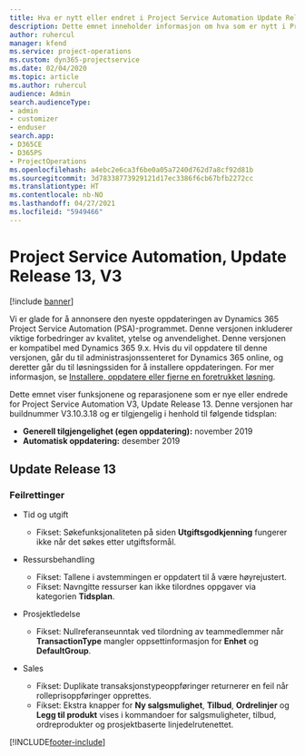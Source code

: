 ```yaml
---
title: Hva er nytt eller endret i Project Service Automation Update Release 13, V3
description: Dette emnet inneholder informasjon om hva som er nytt i Project Service Automation Update Release 13, V3.
author: ruhercul
manager: kfend
ms.service: project-operations
ms.custom: dyn365-projectservice
ms.date: 02/04/2020
ms.topic: article
ms.author: ruhercul
audience: Admin
search.audienceType:
- admin
- customizer
- enduser
search.app:
- D365CE
- D365PS
- ProjectOperations
ms.openlocfilehash: a4ebc2e6ca3f6be0a05a7240d762d7a8cf92d81b
ms.sourcegitcommit: 3d78338773929121d17ec3386f6cb67bfb2272cc
ms.translationtype: HT
ms.contentlocale: nb-NO
ms.lasthandoff: 04/27/2021
ms.locfileid: "5949466"
---
```

# <a name="project-service-automation-update-release-13-v3"></a>Project Service Automation, Update Release 13, V3

[!include [banner](../includes/psa-now-project-operations.md)]

Vi er glade for å annonsere den nyeste oppdateringen av Dynamics 365 Project Service Automation (PSA)-programmet. Denne versjonen inkluderer viktige forbedringer av kvalitet, ytelse og anvendelighet. Denne versjonen er kompatibel med Dynamics 365 9.x. Hvis du vil oppdatere til denne versjonen, går du til administrasjonssenteret for Dynamics 365 online, og deretter går du til løsningssiden for å installere oppdateringen. For mer informasjon, se [Installere, oppdatere eller fjerne en foretrukket løsning](/power-platform/admin/install-remove-preferred-solution).

Dette emnet viser funksjonene og reparasjonene som er nye eller endrede for Project Service Automation V3, Update Release 13. Denne versjonen har buildnummer V3.10.3.18 og er tilgjengelig i henhold til følgende tidsplan:

- **Generell tilgjengelighet (egen oppdatering):** november 2019
- **Automatisk oppdatering:** desember 2019


## <a name="update-release-13"></a>Update Release 13 

### <a name="bug-fixes"></a>Feilrettinger

- Tid og utgift

     - Fikset: Søkefunksjonaliteten på siden **Utgiftsgodkjenning** fungerer ikke når det søkes etter utgiftsformål.

- Ressursbehandling

     - Fikset: Tallene i avstemmingen er oppdatert til å være høyrejustert.
     - Fikset: Navngitte ressurser kan ikke tilordnes oppgaver via kategorien **Tidsplan**.

- Prosjektledelse

     - Fikset: Nullreferanseunntak ved tilordning av teammedlemmer når **TransactionType** mangler oppsettinformasjon for **Enhet** og **DefaultGroup**.

- Sales

     - Fikset: Duplikate transaksjonstypeoppføringer returnerer en feil når rolleprisoppføringer opprettes.
     - Fikset: Ekstra knapper for **Ny salgsmulighet**, **Tilbud**, **Ordrelinjer** og **Legg til produkt** vises i kommandoer for salgsmuligheter, tilbud, ordreprodukter og prosjektbaserte linjedelrutenettet.




[!INCLUDE[footer-include](../includes/footer-banner.md)]